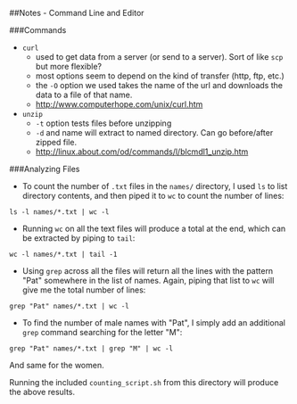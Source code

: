 ##Notes - Command Line and Editor

###Commands

* `curl`
	* used to get data from a server (or send to a server).  Sort of like `scp` but more flexible?  
	* most options seem to depend on the kind of transfer (http, ftp, etc.)
	* the `-O` option we used takes the name of the url and downloads the data to a file of that name.  
	* http://www.computerhope.com/unix/curl.htm
* `unzip`
	* `-t` option tests files before unzipping
	* `-d` and name will extract to named directory.  Can go before/after zipped file.  
	* http://linux.about.com/od/commands/l/blcmdl1_unzip.htm

###Analyzing Files
	
* To count the number of `.txt` files in the `names/` directory, I used `ls` to list directory contents, and then piped it to `wc` to count the number of lines: 
~~~
ls -l names/*.txt | wc -l
~~~
* Running `wc` on all the text files will produce a total at the end, which can be extracted by piping to `tail`:
~~~
wc -l names/*.txt | tail -1
~~~
* Using `grep` across all the files will return all the lines with the pattern "Pat" somewhere in the list of names.  Again, piping that list to `wc` will give me the total number of lines: 
~~~
grep "Pat" names/*.txt | wc -l
~~~
* To find the number of male names with "Pat", I simply add an additional `grep` command searching for the letter "M":
~~~
grep "Pat" names/*.txt | grep "M" | wc -l
~~~
And same for the women.  

Running the included `counting_script.sh` from this directory will produce the above results.  

